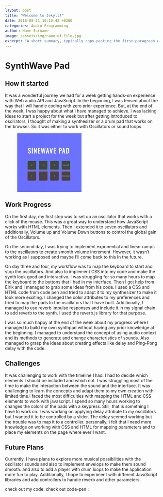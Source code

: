 ```yaml
---
layout: post
title: "Welcome to Jekyll!"
date: 2018-08-21 10:10:42 +0200
categories: Audio-Programming
author: Name Surname
image: /assets/img/name-of-file.jpg
excerpt: "A short summary, typically copy-pasting the first paragraph of the blog post."
---
```


# SynthWave Pad

## How it started
It was a wonderful journey we had for a week getting hands-on experience with Web audio API and JavaScript. In the beginning, I was tensed about the way that I will handle coding with zero prior experience. But, at the end of the week, I was happy about what I have managed to achieve. I was lacking ideas to start a project for the week but after getting introduced to oscillators, I thought of making a synthesizer or a drum pad that works on the browser. So it was either to work with Oscillators or sound loops. 

<figure>
<img src="https://github.com/MCT-master/mct-master.github.io/blob/master/assets/img/Synthwave%20pad.jpg" width = "50%" height = "40%" align="center" />
</figure>

## Work Progress

On the first day, my first step was to set up an oscillator that works with a click of the mouse. This was a great way to understand how JavaScript works with HTML elements. Then I extended it to seven oscillators and additionally, Volume up and Volume Down buttons to control the global gain of the Oscillators.

On the second day, I was trying to implement exponential and linear ramps to the oscillators to create smooth volume increment. However, it wasn’t working as I supposed and maybe I’ll come back to this In the future. 

On day three and four, my workflow was to map the keyboard to start and stop the oscillators. And also to implement CSS into my code and make the synth look good and interactive. I was struggling for so many hours to map the keyboard to the buttons that I had in my interface. Then I got help from Eirik and I managed to grab some ideas from his code. I used a CSS and HTML code from code pen and tried to adapt it to my synthesizer to make it look more exciting.  I changed the color attributes to my preferences and tried to map the pads to the oscillators that I have built.  Additionally, I managed to use reverb impulse responses and include it in my signal chain to add reverb to the synth. I used the reverb.js library for that purpose.

I was so much happy at the end of the week about my progress where I managed to build my own synthpad without having any prior knowledge at the beginning. I managed to understand the concept of using audio context and its methods to generate and change characteristics of sounds. Also managed to grasp the ideas about creating effects like delay and Ping-Pong delay with the code.

## Challenges

It was challenging to work with the timeline I had. I had to decide which elements I should be included and which not. I was struggling most of the time to make the interaction between the sound and the interface.  It was challenging to learn the concepts and adapt them to my own creation with limited time.I faced the most difficulties with mapping the HTML and CSS elements to work with javascript. I spend so many hours working to changes the colors of the pads with a keypress. Still, that is something I have to work on.  I was working on applying delay attribute to my oscillators but I wanted it to be controlled by a slider. The delay seemed working but the trouble was to map it to a controller. personally, i felt that I need more knowledge on working with CSS and HTML for mapping parameters and to place my elements on the page where ever I want. 

## Future Plans

Currently, I have plans to explore more musical possibilities with the oscillator sounds and also to implement envelops to make them sound smooth. and also to add a player with drum loops to make the application more fun to play. Additionally, I hope to experiment with different JavaScript libraries and add controllers to handle reverb and other parameters. 

check out my code: 
check out code-pen :


